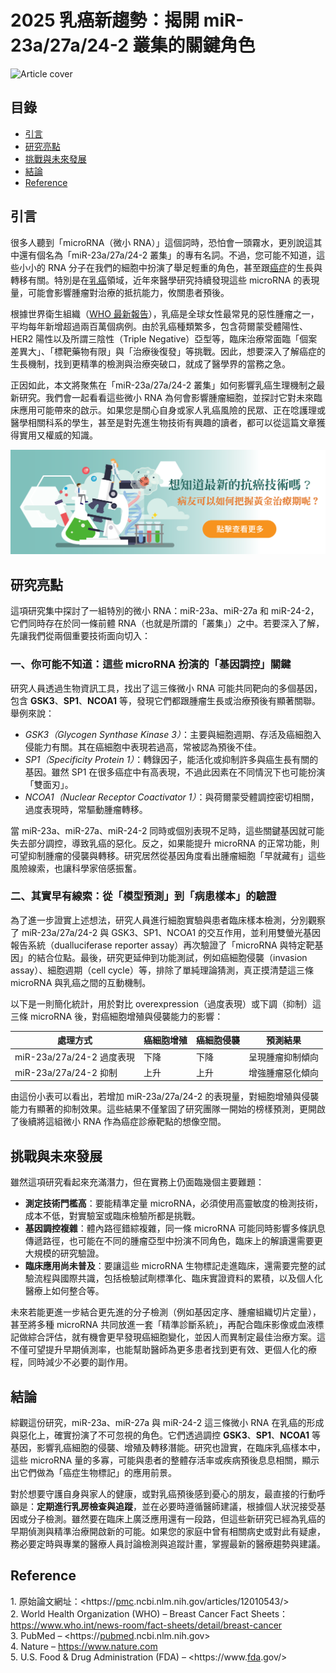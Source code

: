 # 2025 乳癌新趨勢：揭開 miR-23a/27a/24-2 叢集的關鍵角色
![Article cover](https://i.imgur.com/Qbmexkr.png)

## 目錄

* [引言](#introduction)
* [研究亮點](#highlights)
* [挑戰與未來發展](#future-work)
* [結論](#conclusion)
* [Reference](#reference)

## 引言<a id="introduction"></a>
很多人聽到「microRNA（微小 RNA）」這個詞時，恐怕會一頭霧水，更別說這其中還有個名為「miR-23a/27a/24-2 叢集」的專有名詞。不過，您可能不知道，這些小小的 RNA 分子在我們的細胞中扮演了舉足輕重的角色，甚至跟<a href="https://cancerfree.io/">癌症</a>的生長與轉移有關。特別是在<a href="https://breastcancer.tech">乳癌</a>領域，近年來醫學研究持續發現這些 microRNA 的表現量，可能會影響腫瘤對治療的抵抗能力，攸關患者預後。

根據世界衛生組織（[WHO 最新報告](https://www.who.int/news-room/fact-sheets/detail/breast-cancer)），乳癌是全球女性最常見的惡性腫瘤之一，平均每年新增超過兩百萬個病例。由於乳癌種類繁多，包含荷爾蒙受體陽性、HER2 陽性以及所謂三陰性（Triple Negative）亞型等，臨床治療常面臨「個案差異大」、「標靶藥物有限」與「治療後復發」等挑戰。因此，想要深入了解癌症的生長機制，找到更精準的檢測與治療突破口，就成了醫學界的當務之急。

正因如此，本文將聚焦在「miR-23a/27a/24-2 叢集」如何影響乳癌生理機制之最新研究。我們會一起看看這些微小 RNA 為何會影響腫瘤細胞，並探討它對未來臨床應用可能帶來的啟示。如果您是關心自身或家人乳癌風險的民眾、正在唸護理或醫學相關科系的學生，甚至是對先進生物技術有興趣的讀者，都可以從這篇文章獲得實用又權威的知識。

[![CancerFree](https://raw.githubusercontent.com/breastcancer-tech/Breast-Cancer/refs/heads/main/images/long_ad.png)](https://cancerfree.io)
## 研究亮點<a id="highlights"></a>
這項研究集中探討了一組特別的微小 RNA：miR-23a、miR-27a 和 miR-24-2，它們同時存在於同一條前體 RNA（也就是所謂的「叢集」）之中。若要深入了解，先讓我們從兩個重要技術面向切入：

### 一、你可能不知道：這些 microRNA 扮演的「基因調控」關鍵

研究人員透過生物資訊工具，找出了這三條微小 RNA 可能共同靶向的多個基因，包含 **GSK3**、**SP1**、**NCOA1** 等，發現它們都跟腫瘤生長或治療預後有顯著關聯。舉例來說：

* _GSK3（Glycogen Synthase Kinase 3）_：主要與細胞週期、存活及癌細胞入侵能力有關。其在癌細胞中表現若過高，常被認為預後不佳。
* _SP1（Specificity Protein 1）_：轉錄因子，能活化或抑制許多與癌生長有關的基因。雖然 SP1 在很多癌症中有高表現，不過此因素在不同情況下也可能扮演「雙面刃」。
* _NCOA1（Nuclear Receptor Coactivator 1）_：與荷爾蒙受體調控密切相關，過度表現時，常驅動腫瘤轉移。

當 miR-23a、miR-27a、miR-24-2 同時或個別表現不足時，這些關鍵基因就可能失去部分調控，導致乳癌的惡化。反之，如果能提升 microRNA 的正常功能，則可望抑制腫瘤的侵襲與轉移。研究居然從基因角度看出腫瘤細胞「早就藏有」這些風險線索，也讓科學家倍感振奮。

### 二、其實早有線索：從「模型預測」到「病患樣本」的驗證

為了進一步證實上述想法，研究人員進行細胞實驗與患者臨床樣本檢測，分別觀察了 miR-23a/27a/24-2 與 GSK3、SP1、NCOA1 的交互作用，並利用雙螢光基因報告系統（dualluciferase reporter assay）再次驗證了「microRNA 與特定靶基因」的結合位點。最後，研究更延伸到功能測試，例如癌細胞侵襲（invasion assay）、細胞週期（cell cycle）等，排除了單純理論猜測，真正摸清楚這三條 microRNA 與乳癌之間的互動機制。

以下是一則簡化統計，用於對比 overexpression（過度表現）或下調（抑制）這三條 microRNA 後，對癌細胞增殖與侵襲能力的影響：

| 處理方式                  | 癌細胞增殖 | 癌細胞侵襲 | 預測結果     |
| --------------------- | ----- | ----- | -------- |
| miR-23a/27a/24-2 過度表現 | 下降    | 下降    | 呈現腫瘤抑制傾向 |
| miR-23a/27a/24-2 抑制   | 上升    | 上升    | 增強腫瘤惡化傾向 |

由這份小表可以看出，若增加 miR-23a/27a/24-2 的表現量，對細胞增殖與侵襲能力有顯著的抑制效果。這些結果不僅鞏固了研究團隊一開始的榜樣預測，更開啟了後續將這組微小 RNA 作為癌症診療靶點的想像空間。

## 挑戰與未來發展<a id="future-work"></a>
雖然這項研究看起來充滿潛力，但在實務上仍面臨幾個主要難題：

* **測定技術門檻高**：要能精準定量 microRNA，必須使用高靈敏度的檢測技術，成本不低，對實驗室或臨床檢驗所都是挑戰。
* **基因調控複雜**：體內路徑錯綜複雜，同一條 microRNA 可能同時影響多條訊息傳遞路徑，也可能在不同的腫瘤亞型中扮演不同角色，臨床上的解讀還需要更大規模的研究驗證。
* **臨床應用尚未普及**：要讓這些 microRNA 生物標記走進臨床，還需要完整的試驗流程與國際共識，包括檢驗試劑標準化、臨床實證資料的累積，以及個人化醫療上如何整合等。

未來若能更進一步結合更先進的分子檢測（例如基因定序、腫瘤組織切片定量），甚至將多種 microRNA 共同放進一套「精準診斷系統」，再配合臨床影像或血液標記做綜合評估，就有機會更早發現癌細胞變化，並因人而異制定最佳治療方案。這不僅可望提升早期偵測率，也能幫助醫師為更多患者找到更有效、更個人化的療程，同時減少不必要的副作用。

## 結論<a id="conclusion"></a>
綜觀這份研究，miR-23a、miR-27a 與 miR-24-2 這三條微小 RNA 在乳癌的形成與惡化上，確實扮演了不可忽視的角色。它們透過調控 **GSK3**、**SP1**、**NCOA1** 等基因，影響乳癌細胞的侵襲、增殖及轉移潛能。研究也證實，在臨床乳癌樣本中，這些 microRNA 量的多寡，可能與患者的整體存活率或疾病預後息息相關，顯示出它們做為「癌症生物標記」的應用前景。

對於想要守護自身與家人的健康，或對乳癌預後感到憂心的朋友，最直接的行動呼籲是：**定期進行乳房檢查與追蹤**，並在必要時遵循醫師建議，根據個人狀況接受基因或分子檢測。雖然要在臨床上廣泛應用還有一段路，但這些新研究已經為乳癌的早期偵測與精準治療開啟新的可能。如果您的家庭中曾有相關病史或對此有疑慮，務必要定時與專業的醫療人員討論檢測與追蹤計畫，掌握最新的醫療趨勢與建議。

## Reference<a id="reference"></a>
1\. 原始論文網址：<https://<a href="https://pmc.ncbi.nlm.nih.gov/">pmc</a>.ncbi.nlm.nih.gov/articles/12010543/>  
2\. World Health Organization (WHO) – Breast Cancer Fact Sheets：<https://www.who.int/news-room/fact-sheets/detail/breast-cancer>  
3\. PubMed – <https://<a href="https://pubmed.ncbi.nlm.nih.gov/">pubmed</a>.ncbi.nlm.nih.gov>  
4\. Nature – <https://www.nature.com>  
5\. U.S. Food & Drug Administration (FDA) – <https://www.<a href=" https://www.fda.gov/">fda</a>.gov/> 